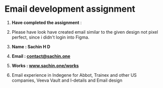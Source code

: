 # Email development assignment

1. **Have completed the assignment** :

2. Please have look have created email similar to the given design not pixel perfect, since i didn't login into Figma.
3. **Name : Sachin H D**
4. **Email : contact@sachin.one**
5. **Works : www.sachin.one/works**
6. Email experience in Indegene for Abbot, Trainex and other US companies, Veeva Vault and I-details and Email design



